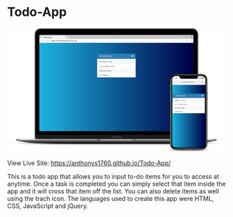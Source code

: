 # Todo-App

![Todo App](todolistcropped.png)

View Live Site: https://anthonys1760.github.io/Todo-App/

This is a todo app that allows you to input to-do items for you to access at anytime. Once a task is completed you can simply select that item inside the app and it will cross that item off the list. You can also delete items as well using the trach icon. The languages used to create this app were HTML, CSS, JavaScript and jQuery.
